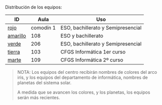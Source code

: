 
Distribución de los equipos:

| ID                     | Aula      | Uso                                |
| ---------------------- | --------- | ---------------------------------- |
| [rojo](./rojo)         | comodín 1 | ESO, bachillerato y Semipresencial |
| [amarillo](./amarillo) | 108       | ESO y bachillerato                 |
| [verde](./verde)       | 206       | ESO, bachillerato y Semipresencial |
| [tierra](./tierra)     | 103       | CFGS Informática 1er curso         |
| [marte](./marte)       | 109       | CFGS Informática 2º  curso         |

> NOTA: Los equipos del centro recibirán nombres de colores del arco iris, y los equipos del departamento de informática, nombres de planetas del sistema solar.
>
> A medida que se avancen los colores, y los planetas, los equipos serán más recientes.
